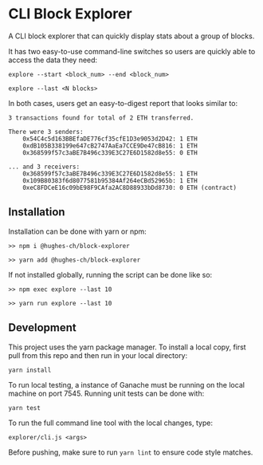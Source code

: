 # CLI Block Explorer
A CLI block explorer that can quickly display stats about a group of blocks. 

It has two easy-to-use command-line switches so users are quickly able to access the data they need:
```
explore --start <block_num> --end <block_num>
```
```
explore --last <N blocks>
```

In both cases, users get an easy-to-digest report that looks similar to:
```
3 transactions found for total of 2 ETH transferred.

There were 3 senders:
	0x54C4c5d163BBEfaDE776cf35cfE1D3e9053d2D42: 1 ETH 
	0xdB105B338199e647cB2747AaEa7CCE9De47cB816: 1 ETH 
	0x368599f57c3aBE7B496c339E3C27E6D1582d8e55: 0 ETH 

... and 3 receivers:
	0x368599f57c3aBE7B496c339E3C27E6D1582d8e55: 1 ETH 
	0x109B80383f6d8077581b95384Af264eCBd52965b: 1 ETH 
	0xeC8FDCeE16c09bE98F9CAfa2AC8D88933bDd8730: 0 ETH (contract)
```

## Installation
Installation can be done with yarn or npm:
```
>> npm i @hughes-ch/block-explorer
```
```
>> yarn add @hughes-ch/block-explorer
```

If not installed globally, running the script can be done like so:
```
>> npm exec explore --last 10
```
```
>> yarn run explore --last 10
```

## Development
This project uses the yarn package manager. To install a local copy, first pull from this repo and then run in your local directory:
```
yarn install
```

To run local testing, a instance of Ganache must be running on the local machine on port 7545. Running unit tests can be done with:
```
yarn test
```

To run the full command line tool with the local changes, type:
```
explorer/cli.js <args>
```

Before pushing, make sure to run `yarn lint` to ensure code style matches.
